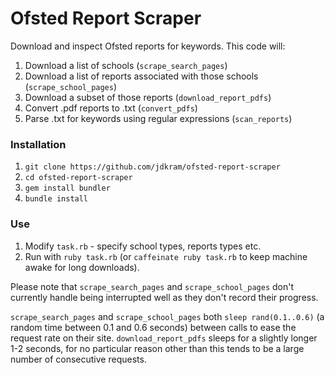 # Ofsted Report Scraper #

Download and inspect Ofsted reports for keywords. This code will:

1. Download a list of schools (`scrape_search_pages`)
2. Download a list of reports associated with those schools (`scrape_school_pages`)
3. Download a subset of those reports (`download_report_pdfs`)
4. Convert .pdf reports to .txt (`convert_pdfs`)
5. Parse .txt for keywords using regular expressions (`scan_reports`)

### Installation ###

1. `git clone https://github.com/jdkram/ofsted-report-scraper`
2. `cd ofsted-report-scraper`
3. `gem install bundler`
4. `bundle install`

### Use ###

1. Modify `task.rb` - specify school types, reports types etc.
2. Run with `ruby task.rb` (or `caffeinate ruby task.rb` to keep machine awake for long downloads).

Please note that `scrape_search_pages` and `scrape_school_pages` don't currently handle being interrupted well as they don't record their progress.

`scrape_search_pages` and `scrape_school_pages` both `sleep rand(0.1..0.6)` (a random time between 0.1 and 0.6 seconds) between calls to ease the request rate on their site. `download_report_pdfs` sleeps for a slightly longer 1-2 seconds, for no particular reason other than this tends to be a large number of consecutive requests.